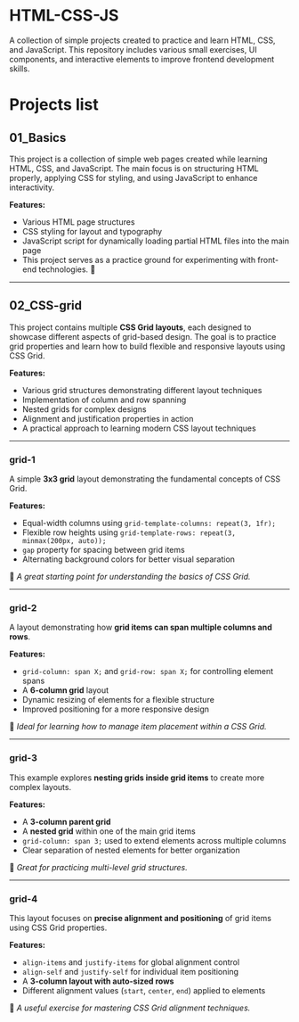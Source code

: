 # HTML-CSS-JS  
A collection of simple projects created to practice and learn HTML, CSS, and JavaScript. This repository includes various small exercises, UI components, and interactive elements to improve frontend development skills.  

# Projects list  

## 01_Basics ##  
This project is a collection of simple web pages created while learning HTML, CSS, and JavaScript. The main focus is on structuring HTML properly, applying CSS for styling, and using JavaScript to enhance interactivity.  

**Features:**  
- Various HTML page structures  
- CSS styling for layout and typography  
- JavaScript script for dynamically loading partial HTML files into the main page  
- This project serves as a practice ground for experimenting with front-end technologies. 🚀  

---

## 02_CSS-grid ##  
This project contains multiple **CSS Grid layouts**, each designed to showcase different aspects of grid-based design. The goal is to practice grid properties and learn how to build flexible and responsive layouts using CSS Grid.  

**Features:**  
- Various grid structures demonstrating different layout techniques  
- Implementation of column and row spanning  
- Nested grids for complex designs  
- Alignment and justification properties in action  
- A practical approach to learning modern CSS layout techniques  

---

### grid-1 ###  
A simple **3x3 grid** layout demonstrating the fundamental concepts of CSS Grid.  

**Features:**  
- Equal-width columns using `grid-template-columns: repeat(3, 1fr);`  
- Flexible row heights using `grid-template-rows: repeat(3, minmax(200px, auto));`  
- `gap` property for spacing between grid items  
- Alternating background colors for better visual separation  

📌 *A great starting point for understanding the basics of CSS Grid.*  

---

### grid-2 ###  
A layout demonstrating how **grid items can span multiple columns and rows**.  

**Features:**  
- `grid-column: span X;` and `grid-row: span X;` for controlling element spans  
- A **6-column grid** layout  
- Dynamic resizing of elements for a flexible structure  
- Improved positioning for a more responsive design  

📌 *Ideal for learning how to manage item placement within a CSS Grid.*  

---

### grid-3 ###  
This example explores **nesting grids inside grid items** to create more complex layouts.  

**Features:**  
- A **3-column parent grid**  
- A **nested grid** within one of the main grid items  
- `grid-column: span 3;` used to extend elements across multiple columns  
- Clear separation of nested elements for better organization  

📌 *Great for practicing multi-level grid structures.*  

---

### grid-4 ###  
This layout focuses on **precise alignment and positioning** of grid items using CSS Grid properties.  

**Features:**  
- `align-items` and `justify-items` for global alignment control  
- `align-self` and `justify-self` for individual item positioning  
- A **3-column layout with auto-sized rows**  
- Different alignment values (`start`, `center`, `end`) applied to elements  

📌 *A useful exercise for mastering CSS Grid alignment techniques.*  

